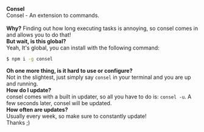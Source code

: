 **Consel**<br>
Consel - An extension to commands.<br><br>
**Why?**
Finding out how long executing tasks is annoying, so consel comes in and allows you to do that!<br>
**But wait, is this global?**<br>
Yeah, It's global, you can install with the following command:

```bash
$ npm i -g consel
```

**Oh one more thing, is it hard to use or configure?**<br>
Not in the slightest, just simply say `consel` in your terminal and you are up and running.<br>
**How do I update?**<br>
consel comes with a built in updater, so all you have to do is: `consel -u`. A few seconds later, consel will be updated.<br>
**How often are updates?**<br>
Usually every week, so make sure to constantly update!<br>
Thanks ;)
